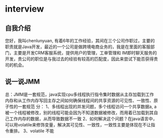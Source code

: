 # interview

## 自我介绍
您好，我叫chenlunyuan, 有着6年的工作经验，其间在三个公司作职过，主要的职责就是Java开发，最近的一个公司是做跨境电商业务的，我是在里面的客服部门，主要是开发CRM客服系统，提供用户的管理，工单管理和 IM即时聊天服务的开发，贵公司的职位是与我过去的经验有较高的匹配度，因此来尝试下能否获得贵司的机会。

## 说一说JMM
总：JMM是一套规范，java实现cpu多线程执行指令集时数据从主存加载到工作内存和从工作内存写回主存之间如何确保线程间的共享资源的可见性、一致性、原子性的一套规范
分：
1、多线程出现的并发问题，多个线程访问一个共享数据a, a被一个线程被修改，别的线程可能会因为不知道数据被修改，而用着已加载到其自己工作内存的数据，从而导致数据不一致
2、如何解决这个问题？在java语言中，可以用volatile来修饰变量，解决其可见性、一致性，一致性主要是体现在不让指令重排。
3、volatile 不能
